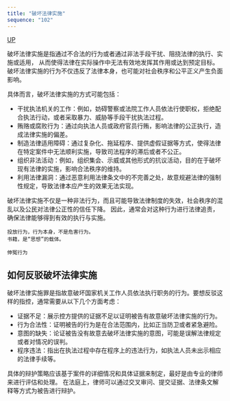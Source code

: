 ```yaml
---
title: "破坏法律实施"
sequence: "102"
---
```


[UP](/law/criminal-law-index.html)


破坏法律实施是指通过不合法的行为或者通过非法手段干扰、阻挠法律的执行、实施或适用，
从而使得法律在实际操作中无法有效地发挥其作用或达到预定目标。
破坏法律实施的行为不仅违反了法律本身，也可能对社会秩序和公平正义产生负面影响。

具体而言，破坏法律实施的方式可能包括：

- 干扰执法机关的工作：例如，妨碍警察或法院工作人员依法行使职权，拒绝配合执法行动，或者采取暴力、威胁等手段干扰执法过程。
- 贿赂或腐败行为：通过向执法人员或政府官员行贿，影响法律的公正执行，造成法律实施的偏差。
- 制造法律适用障碍：通过复杂化、拖延程序、提供虚假证据等方式，使得法律在特定案件中无法顺利实施，导致司法程序的滞后或者不公正。
- 组织非法活动：例如，组织集会、示威或其他形式的抗议活动，目的在于破坏现有法律的实施，影响合法秩序的维持。
- 利用法律漏洞：通过恶意利用法律条文中的不完善之处，故意规避法律的强制性规定，导致法律本应产生的效果无法实现。

破坏法律实施不仅是一种非法行为，而且可能导致法律制度的失效，社会秩序的混乱以及公民对法律公正性的信任下降。
因此，通常会对这种行为进行法律追责，确保法律能够得到有效的执行与实施。

```text
投放行为，行为本身，不是危害行为。
书籍，是“思想”的载体。

伸冤行为

```

## 如何反驳破坏法律实施

破坏法律实施罪是指故意破坏国家机关工作人员依法执行职务的行为。要想反驳这样的指控，通常需要从以下几个方面考虑：

- 证据不足：展示控方提供的证据不足以证明被告有故意破坏法律实施的行为。
- 行为合法性：证明被告的行为是在合法范围内，比如正当防卫或者紧急避险。
- 意图的缺失：论证被告没有故意去破坏法律实施的意图，可能是误解法律规定或者对情况的误判。
- 程序违法：指出在执法过程中存在程序上的违法行为，如执法人员未出示相应的法律手续等。

具体的辩护策略应该基于案件的详细情况和具体证据来制定，最好是由专业的律师来进行评估和处理。
在法庭上，律师可以通过交叉审问、提交证据、法律条文解释等方式为被告进行辩护。
